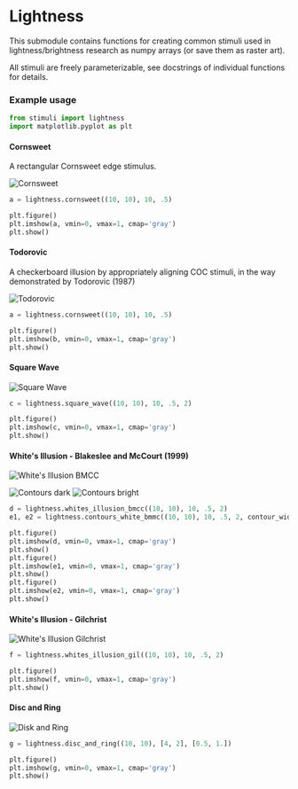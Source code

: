 # Lightness
This submodule contains functions for creating common stimuli used in
lightness/brightness research as numpy arrays (or save them as raster art).

All stimuli are freely parameterizable, see docstrings of individual functions
for details.


### Example usage
```python
from stimuli import lightness
import matplotlib.pyplot as plt
```
#### Cornsweet 

A rectangular Cornsweet edge stimulus.

![Cornsweet](lightness/example_images/cornsweet.png)
```python
a = lightness.cornsweet((10, 10), 10, .5)

plt.figure()
plt.imshow(a, vmin=0, vmax=1, cmap='gray')
plt.show()
```

#### Todorovic

A checkerboard illusion by appropriately aligning COC stimuli, in the way demonstrated by Todorovic (1987)

![Todorovic](lightness/example_images/todorovic.png)

```python
a = lightness.cornsweet((10, 10), 10, .5)

plt.figure()
plt.imshow(b, vmin=0, vmax=1, cmap='gray')
plt.show()
```

#### Square Wave
![Square Wave](lightness/example_images/square_wave.png)
```python
c = lightness.square_wave((10, 10), 10, .5, 2)

plt.figure()
plt.imshow(c, vmin=0, vmax=1, cmap='gray')
plt.show()

```
#### White's Illusion - Blakeslee and McCourt (1999)
![White's Illusion BMCC](lightness/example_images/whites_illusion_bmcc.png)

![Contours dark](lightness/example_images/contours_white_bmcc_dark.png)
![Contours bright](lightness/example_images/contours_white_bmcc_bright.png)
```python
d = lightness.whites_illusion_bmcc((10, 10), 10, .5, 2)
e1, e2 = lightness.contours_white_bmmc((10, 10), 10, .5, 2, contour_width=3)

plt.figure()
plt.imshow(d, vmin=0, vmax=1, cmap='gray')
plt.show()
plt.figure()
plt.imshow(e1, vmin=0, vmax=1, cmap='gray')
plt.show()
plt.figure()
plt.imshow(e2, vmin=0, vmax=1, cmap='gray')
plt.show()

```
#### White's Illusion - Gilchrist
![White's Illusion Gilchrist](lightness/example_images/whites_illusion_gil.png)
```python
f = lightness.whites_illusion_gil((10, 10), 10, .5, 2)

plt.figure()
plt.imshow(f, vmin=0, vmax=1, cmap='gray')
plt.show()

```
#### Disc and Ring
![Disk and Ring](lightness/example_images/disc_and_ring.png)
```python
g = lightness.disc_and_ring((10, 10), [4, 2], [0.5, 1.])

plt.figure()
plt.imshow(g, vmin=0, vmax=1, cmap='gray')
plt.show()
```